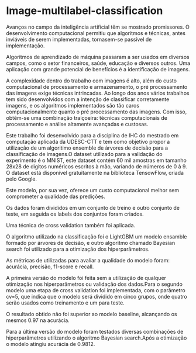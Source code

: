 # Image-multilabel-classification

Avanços no campo da inteligência artificial têm se mostrado promissores. O desenvolvimento computacional permitiu que algoritmos e técnicas, antes inviáveis de serem implementadas, tornasem-se passível de implementação.

Algoritmos de aprendizado de máquina passaram a ser usados em diversos campos, como o setor financeiros, saúde, educação e diversos outros. Uma aplicação com grande potencial de benefícios é a identificação de imagens.

A complexidade dentro do trabalho com imagens é alto, além do custo computacional de processamento e armazenamento, o pré processamento das imagens exige técnicas intrincadas. Ao longo dos anos vários trabalhos tem sido desenvolvidos com a intenção de classificar corretamente imagens, e os algoritmos implementados são tão caros computacionalmente quanto o pré processamento das imagens. Com isso, obtêm-se uma combinação traiçoeira: técnicas computacionais de processamento e análise altamente avançadas e custosas.

Este trabalho foi desenvolvido para a disciplina de IHC do mestrado em computação aplicada da UDESC-CTT e tem como objetivo propor a utilização de um algoritimo  ensemble de árvores de decisão para a classificação de imagens.O dataset utilizado para a validação do experimento é o MNIST, este dataset contém 60 mil amostras em tamanho 28x28 de digitos numéricos escritos à mão, variando de números de 0 à 9. O dataset está disponível gratuitamente na biblioteca TensowFlow, criada pelo Google.

Este modelo, por sua vez, oferece um custo computacional melhor sem comprometer a qualidade das predições.

Os dados foram divididos em um conjunto de treino e outro conjunto de teste, em seguida os labels dos conjuntos foram criados.

Uma técnica de cross validation também foi aplicada.

O algoritmo utilizado na classificação foi o LightGBM um modelo ensamble formado por árvores de decisão, e outro algoritmo chamado Bayesian search  foi utilizado para a otimização dos hiperparâmetros.

As métricas de utilizadas para avaliar a qualidade do modelo foram: acurácia, precisão, f1-score e recall.

A primeira versão do modelo foi feita sem a utilização de qualquer otimização nos hiperparâmetros ou validação dos dados.Para o segundo modelo uma etapa de cross validation foi implementada, com o parâmetro cv=5, que indica que o modelo será dividido em cinco grupos, onde quatro serão usados como treinamento e um para teste.

O resultado obtido não foi superior ao modelo baseline, alcançando os mesmos 0.97 na acurácia.

Para a última versão do modelo foram testados diversas combinações de hiperparâmetros utilizando o algoritmo Bayesian search.Após a otimização o modelo atingiu acurácia de 0.9812.
